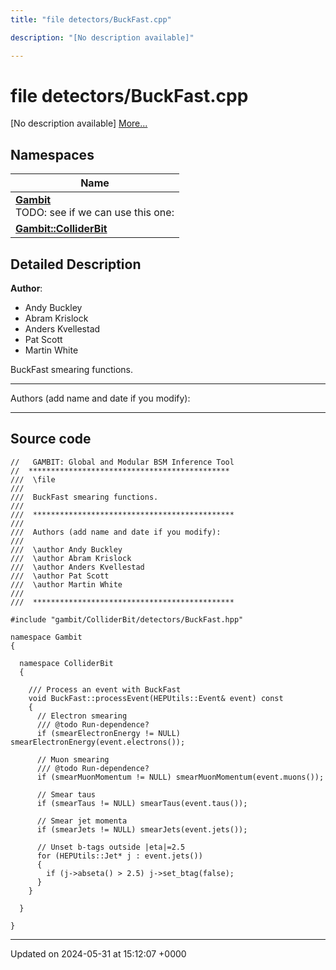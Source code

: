 ```yaml
---
title: "file detectors/BuckFast.cpp"

description: "[No description available]"

---
```


# file detectors/BuckFast.cpp

[No description available] [More...](#detailed-description)

## Namespaces

| Name           |
| -------------- |
| **[Gambit](/documentation/code/namespaces/namespacegambit/)** <br>TODO: see if we can use this one:  |
| **[Gambit::ColliderBit](/documentation/code/namespaces/namespacegambit_1_1colliderbit/)**  |

## Detailed Description


**Author**: 

  * Andy Buckley 
  * Abram Krislock 
  * Anders Kvellestad 
  * Pat Scott 
  * Martin White


BuckFast smearing functions.



------------------

Authors (add name and date if you modify):



------------------




## Source code

```
//   GAMBIT: Global and Modular BSM Inference Tool
//  *********************************************
///  \file
///
///  BuckFast smearing functions.
///
///  *********************************************
///
///  Authors (add name and date if you modify):
///
///  \author Andy Buckley
///  \author Abram Krislock
///  \author Anders Kvellestad
///  \author Pat Scott
///  \author Martin White
///
///  *********************************************

#include "gambit/ColliderBit/detectors/BuckFast.hpp"

namespace Gambit
{

  namespace ColliderBit
  {

    /// Process an event with BuckFast
    void BuckFast::processEvent(HEPUtils::Event& event) const
    {
      // Electron smearing
      /// @todo Run-dependence?
      if (smearElectronEnergy != NULL) smearElectronEnergy(event.electrons());

      // Muon smearing
      /// @todo Run-dependence?
      if (smearMuonMomentum != NULL) smearMuonMomentum(event.muons());

      // Smear taus
      if (smearTaus != NULL) smearTaus(event.taus());

      // Smear jet momenta
      if (smearJets != NULL) smearJets(event.jets());

      // Unset b-tags outside |eta|=2.5
      for (HEPUtils::Jet* j : event.jets())
      {
        if (j->abseta() > 2.5) j->set_btag(false);
      }
    }

  }

}
```


-------------------------------

Updated on 2024-05-31 at 15:12:07 +0000
